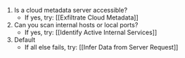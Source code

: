 1. Is a cloud metadata server accessible?
	- If yes, try: [[Exfiltrate Cloud Metadata]]
2. Can you scan internal hosts or local ports?
	- If yes, try: [[Identify Active Internal Services]]
3. Default
	- If all else fails, try: [[Infer Data from Server Request]]